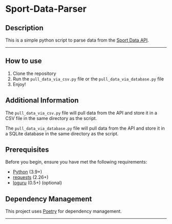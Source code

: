 # Sport-Data-Parser


## Description

This is a simple python script to parse data from the [Sport Data API](https://sportdataapi.com/).

---

## How to use

1. Clone the repository
2. Run the ```pull_data_via_csv.py``` file or the ```pull_data_via_database.py``` file
3. Enjoy!

## Additional Information

The ```pull_data_via_csv.py``` file will pull data from the API and store it in a CSV file in the same directory as the script.

The ```pull_data_via_database.py``` file will pull data from the API and store it in a SQLite database in the same directory as the script.

## Prerequisites

Before you begin, ensure you have met the following requirements:

- [Python](https://www.python.org/downloads/) (3.9+)
- [requests](https://pypi.org/project/requests/) (2.26+)
- [loguru](https://pypi.org/project/loguru/) (0.5+) (optional)

## Dependency Management

This project uses [Poetry](https://python-poetry.org/) for dependency management.

---